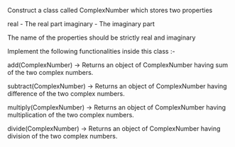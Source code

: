 Construct a class called ComplexNumber which stores two properties

real - The real part
imaginary - The imaginary part

The name of the properties should be strictly real and imaginary


Implement the following functionalities inside this class :-

add(ComplexNumber) -> Returns an object of ComplexNumber having sum of the two complex numbers.

subtract(ComplexNumber) -> Returns an object of ComplexNumber having difference of the two complex numbers.

multiply(ComplexNumber) -> Returns an object of ComplexNumber having multiplication of the two complex numbers.

divide(ComplexNumber) -> Returns an object of ComplexNumber having division of the two complex numbers.